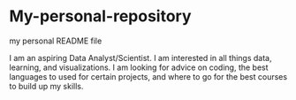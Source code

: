 # My-personal-repository
my personal README file
<div>
  I am an aspiring Data Analyst/Scientist. I am interested in all things data, learning, and visualizations. I am looking for advice on coding, the best languages to used for certain projects, and where to go for the best courses to build up my skills.
</div>
